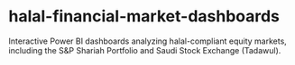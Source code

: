 # halal-financial-market-dashboards
Interactive Power BI dashboards analyzing halal-compliant equity markets, including the S&amp;P Shariah Portfolio and Saudi Stock Exchange (Tadawul).
